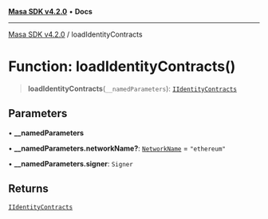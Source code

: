 [**Masa SDK v4.2.0**](../README.md) • **Docs**

***

[Masa SDK v4.2.0](../globals.md) / loadIdentityContracts

# Function: loadIdentityContracts()

> **loadIdentityContracts**(`__namedParameters`): [`IIdentityContracts`](../interfaces/IIdentityContracts.md)

## Parameters

• **\_\_namedParameters**

• **\_\_namedParameters.networkName?**: [`NetworkName`](../type-aliases/NetworkName.md) = `"ethereum"`

• **\_\_namedParameters.signer**: `Signer`

## Returns

[`IIdentityContracts`](../interfaces/IIdentityContracts.md)
